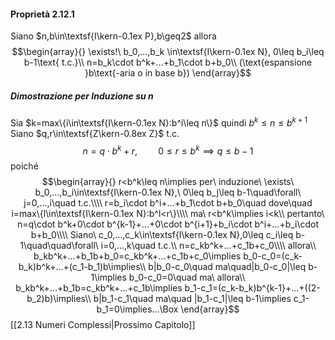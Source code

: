 #### Proprietà 2.12.1

Siano $n,b\in\textsf{I\kern-0.1ex P},b\geq2$ allora $$\begin{array}{}
	\exists!\ b_0,...,b_k \in\textsf{I\kern-0.1ex N}, 0\leq b_i\leq b-1\text{ t.c.}\\
	n=b_k\cdot b^k+...+b_1\cdot b+b_0\\
	(\text{espansione }b\text{-aria o in base b})
\end{array}$$
##### Dimostrazione per Induzione su $n$

Sia $k=max\{i\in\textsf{I\kern-0.1ex N}:b^i\leq n\}$ quindi $b^k\leq n\leq b^{k+1}$
Siano $q,r\in\textsf{Z\kern-0.8ex Z}$ t.c. $$n=q\cdot b^k+r,\quad\quad0\leq r\leq b^k\implies q\leq b-1$$
poiché $$\begin{array}{}
	r<b^k\leq n\implies per\ induzione\ \exists\ b_0,...,b_i\in\textsf{I\kern-0.1ex N},\ 0\leq b_j\leq b-1\quad\forall\ j=0,...,i\quad t.c.\\\\
	r=b_i\cdot b^i+...+b_1\cdot b+b_0\quad dove\quad i=max\{l\in\textsf{I\kern-0.1ex N}:b^l<r\}\\\\
	ma\ r<b^k\implies i<k\\
	pertanto\ n=q\cdot b^k+0\cdot b^{k-1}+...+0\cdot b^{i+1}+b_i\cdot b^i+...+b_i\cdot b+b_0\\\\
	Siano\ c_0,...,c_k\in\textsf{I\kern-0.1ex N},0\leq c_i\leq b-1\quad\quad\forall\ i=0,...,k\quad t.c.\\
	n=c_kb^k+...+c_1b+c_0\\\\
	allora\\
	b_kb^k+...+b_1b+b_0=c_kb^k+...+c_1b+c_0\implies b_0-c_0=(c_k-b_k)b^k+...+(c_1-b_1)b\implies\\
	b|b_0-c_0\quad ma\quad|b_0-c_0|\leq b-1\implies b_0-c_0=0\quad ma\ allora\\
	b_kb^k+...+b_1b=c_kb^k+...+c_1b\implies b_1-c_1=(c_k-b_k)b^{k-1}+...+((2-b_2)b)\implies\\
	b|b_1-c_1\quad ma\quad |b_1-c_1|\leq b-1\implies c_1-b_1=0\implies...\Box
\end{array}$$
[[2.13 Numeri Complessi|Prossimo Capitolo]] 